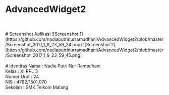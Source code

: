 # AdvancedWidget2
<br>
<br>
# Screenshot Aplikasi
![Screenshot 1](https://github.com/nadiaputrinurramadhani/AdvancedWidget2/blob/master/Screenshot_2017_1_9_23_59_24.png)
![Screenshot 2](https://github.com/nadiaputrinurramadhani/AdvancedWidget2/blob/master/Screenshot_2017_1_9_23_59_45.png)
<br>
<br> 
# Identitas 
Nama : Nadia Putri Nur Ramadhani <br>
Kelas : XI RPL 3 <br>
Nomor Urut : 24 <br>
NIS : 4782/1501.070 <br>
Sekolah : SMK Telkom Malang <br>
